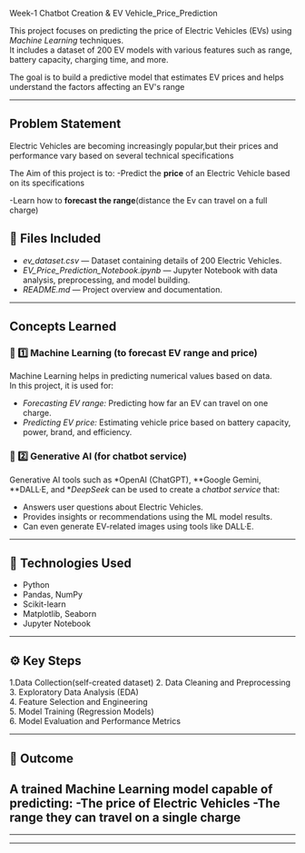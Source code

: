 Week-1 Chatbot Creation & EV Vehicle_Price_Prediction

This project focuses on predicting the price of Electric Vehicles (EVs) using *Machine Learning* techniques.  
It includes a dataset of 200 EV models with various features such as range, battery capacity, charging time, and more.  

The goal is to build a predictive model that estimates EV prices and helps understand the factors affecting an EV's range  

---
## Problem Statement
Electric Vehicles are becoming increasingly popular,but their prices and performance vary based on several technical specifications

The Aim of this project is to:
-Predict the **price** of an Electric Vehicle based on its specifications

-Learn how to **forecast the range**(distance the Ev can travel on a full charge)

## 📂 Files Included  
- *ev_dataset.csv* — Dataset containing details of 200 Electric Vehicles.  
- *EV_Price_Prediction_Notebook.ipynb* — Jupyter Notebook with data analysis, preprocessing, and model building.  
- *README.md* — Project overview and documentation.  

---
## Concepts Learned
### 🔹 1️⃣ Machine Learning (to forecast EV range and price)
Machine Learning helps in predicting numerical values based on data.  
In this project, it is used for:
- *Forecasting EV range:* Predicting how far an EV can travel on one charge.  
- *Predicting EV price:* Estimating vehicle price based on battery capacity, power, brand, and efficiency.

### 🔹 2️⃣ Generative AI (for chatbot service)
Generative AI tools such as *OpenAI (ChatGPT), **Google Gemini, **DALL·E, and **DeepSeek* can be used to create a *chatbot service* that:
- Answers user questions about Electric Vehicles.  
- Provides insights or recommendations using the ML model results.  
- Can even generate EV-related images using tools like DALL·E.
---
## 🧠 Technologies Used  
- Python  
- Pandas, NumPy  
- Scikit-learn  
- Matplotlib, Seaborn  
- Jupyter Notebook  

---

## ⚙️ Key Steps
1.Data Collection(self-created dataset)
2. Data Cleaning and Preprocessing  
3. Exploratory Data Analysis (EDA)  
4. Feature Selection and Engineering  
5. Model Training (Regression Models)  
6. Model Evaluation and Performance Metrics  

---

## 🎯 Outcome  
A trained Machine Learning model capable of predicting:
-The **price** of Electric Vehicles
-The **range** they can travel on a single charge
---


---

---
